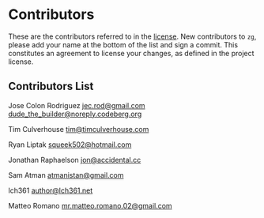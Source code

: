 # Contributors

These are the contributors referred to in the [license](./LICENSE).  New
contributors to `zg`, please add your name at the bottom of the list and
sign a commit.  This constitutes an agreement to license your changes,
as defined in the project license.

## Contributors List

Jose Colon Rodriguez <jec.rod@gmail.com> <dude_the_builder@noreply.codeberg.org>

Tim Culverhouse <tim@timculverhouse.com>

Ryan Liptak <squeek502@hotmail.com>

Jonathan Raphaelson <jon@accidental.cc>

Sam Atman <atmanistan@gmail.com>

lch361 <author@lch361.net>

Matteo Romano <mr.matteo.romano.02@gmail.com>
